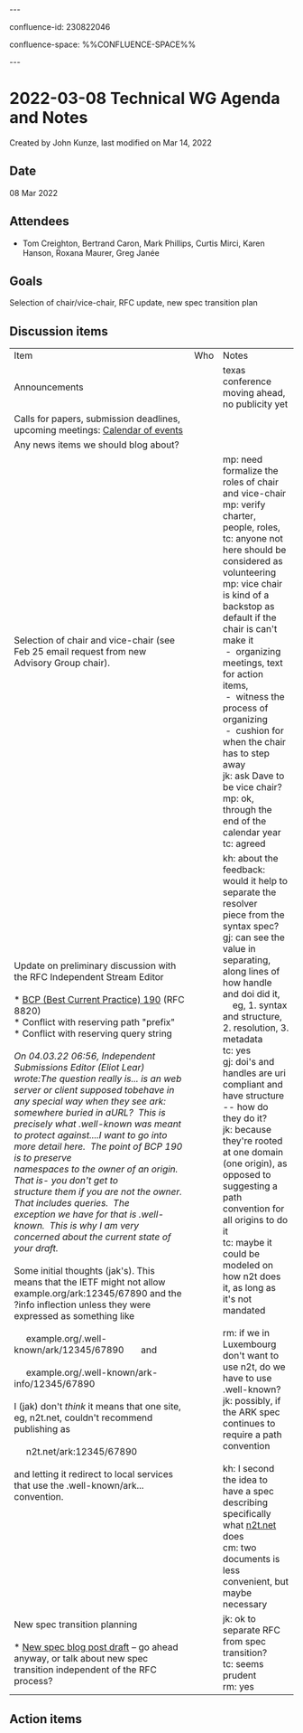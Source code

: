 \---

confluence-id: 230822046

confluence-space: %%CONFLUENCE-SPACE%%

\---

2022-03-08 Technical WG Agenda and Notes
========================================

Created by John Kunze, last modified on Mar 14, 2022

Date
----

08 Mar 2022

Attendees
---------

*   Tom Creighton, Bertrand Caron, Mark Phillips, Curtis Mirci, Karen Hanson, Roxana Maurer, Greg Janée

Goals
-----

Selection of chair/vice-chair, RFC update, new spec transition plan

Discussion items
----------------

|     |     |     |
| --- | --- | --- |
| Item | Who | Notes |
| Announcements |     | texas conference moving ahead, no publicity yet |
| Calls for papers, submission deadlines, upcoming meetings: [Calendar of events](Calendar-of-events_208341505.html) |     |     |
| Any news items we should blog about? |     |     |
| Selection of chair and vice-chair (see Feb 25 email request from new Advisory Group chair). |     | mp: need formalize the roles of chair and vice-chair  <br>mp: verify charter, people, roles,  <br>tc: anyone not here should be considered as volunteering   <br>mp: vice chair is kind of a backstop as default if the chair is can't make it  <br> -  organizing meetings, text for action items,  <br> -  witness the process of organizing  <br> -  cushion for when the chair has to step away  <br>jk: ask Dave to be vice chair?  <br>mp: ok, through the end of the calendar year  <br>tc: agreed |
| Update on preliminary discussion with the RFC Independent Stream Editor<br><br>*   [BCP (Best Current Practice) 190](https://www.rfc-editor.org/rfc/rfc8820.html) (RFC 8820)<br>*   Conflict with reserving path "prefix"<br>*   Conflict with reserving query string<br><br>_On 04.03.22 06:56, Independent Submissions Editor (Eliot Lear) wrote:The question really is... is an web server or client supposed tobehave in any special way when they see ark: somewhere buried in aURL?  This is precisely what .well-known was meant to protect against....I want to go into more detail here.  The point of BCP 190 is to preserve_  <br>_namespaces to the owner of an origin.  That is- you don't get to_  <br>_structure them if you are not the owner.  That includes queries.  The_  <br>_exception we have for that is .well-known.  This is why I am very_  <br>_concerned about the current state of your draft._<br><br>Some initial thoughts (jak's). This means that the IETF might not allow example.org/ark:12345/67890 and the ?info inflection unless they were expressed as something like<br><br>     example.org/.well-known/ark/12345/67890       and<br><br>     example.org/.well-known/ark-info/12345/67890<br><br>I (jak) don't _think_ it means that one site, eg, n2t.net, couldn't recommend publishing as<br><br>     n2t.net/ark:12345/67890<br><br>and letting it redirect to local services that use the .well-known/ark... convention. |     | kh: about the feedback: would it help to separate the resolver piece from the syntax spec?  <br>gj: can see the value in separating, along lines of how handle and doi did it,  <br>    eg, 1. syntax and structure, 2. resolution, 3. metadata  <br>tc: yes  <br>gj: doi's and handles are uri compliant and have structure -- how do they do it?  <br>jk: because they're rooted at one domain (one origin), as opposed to suggesting a path convention for all origins to do it  <br>tc: maybe it could be modeled on how n2t does it, as long as it's not mandated<br><br>rm: if we in Luxembourg don't want to use n2t, do we have to use .well-known?  <br>jk: possibly, if the ARK spec continues to require a path convention<br><br>kh: I second the idea to have a spec describing specifically what [n2t.net](http://n2t.net) does  <br>cm: two documents is less convenient, but maybe necessary |
| New spec transition planning<br><br>*   [New spec blog post draft](https://docs.google.com/document/d/11xce6G9rFG4anJdVH77FnXGluof3NQnfbXAddYTskHY/edit) – go ahead anyway, or talk about new spec transition independent of the RFC process? |     | jk: ok to separate RFC from spec transition?  <br>tc: seems prudent  <br>rm: yes |

Action items
------------